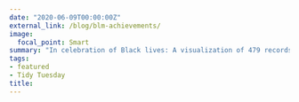 ```yaml
---
date: "2020-06-09T00:00:00Z"
external_link: /blog/blm-achievements/
image:
  focal_point: Smart
summary: "In celebration of Black lives: A visualization of 479 records of Black Americans breaking the color barrier & achieving firsts in various fields throughout history"
tags:
- featured
- Tidy Tuesday
title: 
---
```

